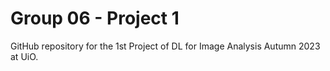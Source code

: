 # Group 06 - Project 1 

GitHub repository for the 1st Project of DL for Image Analysis Autumn 2023 at UiO. 



